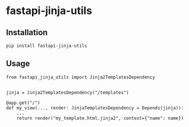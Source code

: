 # fastapi-jinja-utils


## Installation
```pip install fastapi-jinja-utils```

## Usage

```
from fastapi_jinja_utils import Jinja2TemplatesDependency

 
jinja = Jinja2TemplatesDependency("/templates")

@app.get("/")
def my_view(..., render: JinjaTemplatesDependency = Depends(jinja)):
    ...
    return render("my_template.html.jinja2", context={"name": name})
```
```